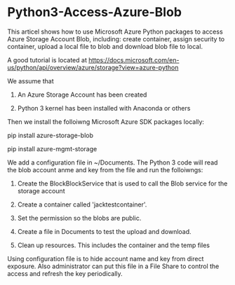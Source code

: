 # Python3-Access-Azure-Blob
This articel shows how to use Microsoft Azure Python packages to access Azure Storage Account Blob, including: create container, assign security to container, upload a local file to blob and download blob file to local.

A good tutorial is located at https://docs.microsoft.com/en-us/python/api/overview/azure/storage?view=azure-python

We assume that
1. An Azure Storage Account has been created

2. Python 3 kernel has been installed with Anaconda or others

Then we install the folloiwng Microsoft Azure SDK packages locally:

pip install azure-storage-blob

pip install azure-mgmt-storage

We add a configuration file in ~/Documents. The Python 3 code will read the blob account anme and key from the file and run the folloiwngs:

1. Create the BlockBlockService that is used to call the Blob service for the storage account

2. Create a container called 'jacktestcontainer'.

3. Set the permission so the blobs are public.

4. Create a file in Documents to test the upload and download.

5. Clean up resources. This includes the container and the temp files


Using configuration file is to hide account name and key from direct exposure. Also administrator can put this file in a File Share to control the access and refresh the key periodically.
